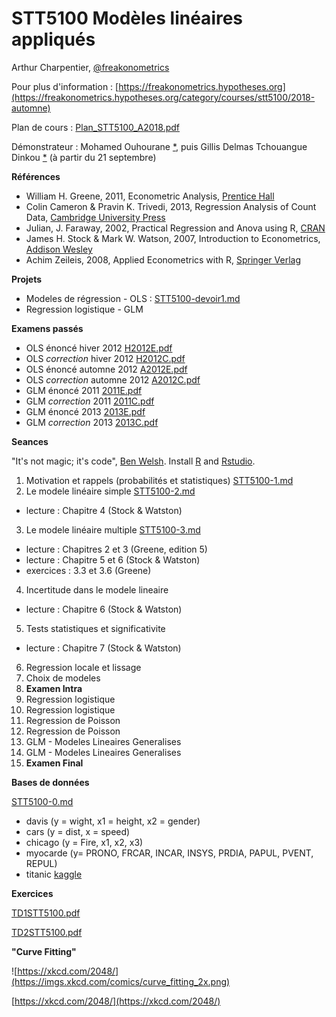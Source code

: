# STT5100 Modèles linéaires appliqués

Arthur Charpentier, [@freakonometrics](https://twitter.com/freakonometrics)

Pour plus d'information : [https://freakonometrics.hypotheses.org](https://freakonometrics.hypotheses.org/category/courses/stt5100/2018-automne)

Plan de cours : [Plan_STT5100_A2018.pdf](https://github.com/freakonometrics/STT5100/raw/master/Plan_STT5100_A2018.pdf)

Démonstrateur : Mohamed Ouhourane [*](https://www-s.uqam.ca/cgi-bin/regis/trcpV2.pl?nom=ouhourane&prenom=mohamed), puis Gillis Delmas Tchouangue Dinkou [*](https://www-s.uqam.ca/cgi-bin/regis/trcpV2.pl?nom=tchouangue%20dinkou&prenom=gillis%20delmas) (à partir du 21 septembre)

**Références** 
* William H. Greene, 2011, Econometric Analysis, [Prentice Hall](http://www.prenhall.com/greene/)
* Colin Cameron & Pravin K. Trivedi, 2013, Regression Analysis of Count Data, [Cambridge University Press](http://faculty.econ.ucdavis.edu/faculty/cameron/racd/count.html)
* Julian, J. Faraway, 2002, Practical Regression and Anova using R, [CRAN](https://cran.r-project.org/doc/contrib/Faraway-PRA.pdf)
* James H. Stock & Mark W. Watson, 2007, Introduction to Econometrics, [Addison Wesley](https://www.pearson.com/us/higher-education/product/Stock-Introduction-to-Econometrics-3rd-Edition/9780138009007.html)
* Achim Zeileis, 2008, Applied Econometrics with R, [Springer Verlag](https://eeecon.uibk.ac.at/~zeileis/teaching/AER/index.html)

**Projets**
* Modeles de régression - OLS : [STT5100-devoir1.md](https://github.com/freakonometrics/STT5100/blob/master/STT5100-devoir1.md)
* Regression logistique - GLM

**Examens passés**
* OLS énoncé hiver 2012 [H2012E.pdf](https://github.com/freakonometrics/STT5100/raw/master/act6410-h2012-enonce.pdf)
* OLS _correction_ hiver 2012 [H2012C.pdf](https://github.com/freakonometrics/STT5100/raw/master/act6410-h2012-correc.pdf)
* OLS énoncé automne 2012 [A2012E.pdf](https://github.com/freakonometrics/STT5100/raw/master/act6410-a2012-enonce.pdf)
* OLS _correction_ automne 2012 [A2012C.pdf](https://github.com/freakonometrics/STT5100/raw/master/act6410-a2012-correc.pdf)
* GLM énoncé 2011 [2011E.pdf](https://github.com/freakonometrics/STT5100/raw/master/act2040-2011-enonce.pdf)
* GLM _correction_ 2011 [2011C.pdf](https://github.com/freakonometrics/STT5100/raw/master/act2040-2011-correc.pdf)
* GLM énoncé 2013 [2013E.pdf](https://github.com/freakonometrics/STT5100/raw/master/act2040-2013-enonce.pdf)
* GLM _correction_ 2013 [2013C.pdf](https://github.com/freakonometrics/STT5100/raw/master/act2040-2013-correc.pdf)

**Seances**

"It's not magic; it's code", [Ben Welsh](https://source.opennews.org/articles/how-we-found-new-patterns-la-homeless-arrest/).
Install [R](https://cran.r-project.org/) and [Rstudio](https://www.rstudio.com/products/rstudio/download/). 

1. Motivation et rappels (probabilités et statistiques) [STT5100-1.md](https://github.com/freakonometrics/STT5100/blob/master/STT5100-1.md)
2. Le modele linéaire simple [STT5100-2.md](https://github.com/freakonometrics/STT5100/blob/master/STT5100-2.md)
- lecture : Chapitre 4 (Stock & Watston)
3. Le modele linéaire multiple [STT5100-3.md](https://github.com/freakonometrics/STT5100/blob/master/STT5100-3.md)
- lecture : Chapitres 2 et 3 (Greene, edition 5)
- lecture : Chapitre  5 et 6 (Stock & Watston)
- exercices : 3.3 et 3.6 (Greene)
4. Incertitude dans le modele lineaire
- lecture : Chapitre  6 (Stock & Watston)
5. Tests statistiques et significativite
- lecture : Chapitre  7 (Stock & Watston)
6. Regression locale et lissage
7. Choix de modeles
8. **Examen Intra**
9. Regression logistique
10. Regression logistique
11. Regression de Poisson
12. Regression de Poisson 
13. GLM - Modeles Lineaires Generalises
14. GLM - Modeles Lineaires Generalises
15. **Examen Final**

**Bases de données**

[STT5100-0.md](https://github.com/freakonometrics/STT5100/blob/master/STT5100-0.md)

* davis (y = wight, x1 = height, x2 = gender)
* cars (y = dist, x = speed)
* chicago (y = Fire, x1, x2, x3)
* myocarde (y= PRONO, FRCAR, INCAR, INSYS, PRDIA, PAPUL, PVENT, REPUL)
* titanic [kaggle](https://www.kaggle.com/c/titanic/data)

**Exercices**

[TD1STT5100.pdf](https://github.com/freakonometrics/STT5100/blob/master/TD1STT5100.pdf)

[TD2STT5100.pdf](https://github.com/freakonometrics/STT5100/blob/master/TD2STT5100.pdf)

**"Curve Fitting"**

![https://xkcd.com/2048/](https://imgs.xkcd.com/comics/curve_fitting_2x.png)

[https://xkcd.com/2048/](https://xkcd.com/2048/)

